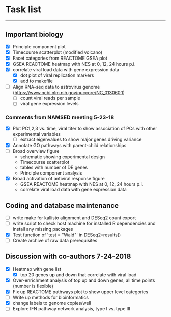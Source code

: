 # Task list
--------------------------------------------------------------------------------
## Important biology
- [X] Principle component plot
- [X] Timecourse scatterplot (modified volcano)
- [X] Facet categories from REACTOME GSEA plot
- [X] GSEA REACTOME heatmap with NES at 0, 12, 24 hours p.i.
- [X] correlate viral load data with gene expression data
   - [X] dot plot of viral replication markers
   - [X] add to makefile 
- [ ] Align RNA-seq data to astrovirus genome (https://www.ncbi.nlm.nih.gov/nuccore/NC_013060.1)
  - [ ] count viral reads per sample
  - [ ] viral gene expression levels

### Comments from NAMSED meeting 5-23-18
- [X] Plot PC1,2,3 vs. time, viral titer to show association of PCs with other experimental variables
  - [ ] extract eigenvalues to show major genes driving variance
- [X] Annotate GO pathways with parent-child relationships
- [ ] Broad overview figure
  - schematic showing experimental design
  - Timecourse scatterplot
  - tables with number of DE genes
  - Principle component analysis
- [X] Broad activation of antiviral response figure
  - GSEA REACTOME heatmap with NES at 0, 12, 24 hours p.i.
  - correlate viral load data with gene expression data

## Coding and database maintenance
- [ ] write make for kallisto alignment and DESeq2 count export
- [ ] write script to check host machine for installed R dependencies and install any missing packages
- [X] Test function of 'test = "Wald"' in DESeq2::results()
- [ ] Create archive of raw data prerequisites

## Discussion with co-authors 7-24-2018
- [X] Heatmap with gene list
  - [X] top 20 genes up and down that correlate with viral load
- [X] Over-enrichment analysis of top up and down genes, all time points (number is flexible)
- [X] Fix up REACTOME pathways plot to show upper level categories
- [ ] Write up methods for bioinformatics 
- [X] change labels to genome copies/well
- [ ] Explore IFN pathway network analysis, type I vs. type III
